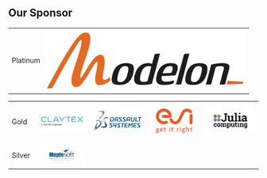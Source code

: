 ## Our Sponsor

| | |
|:-|:-:|
|Platinum |<img src="modelon.jpg" width=400> |

| | | | | |
|:-|:-:|:-:|:-:|:-:|
|Gold |<img src="claytex.jpg" width=250>|<img src="3ds2.jpeg" width=250>|<img src="2020_11_04_MKTG_ESI_Logo_ColorTagline_rgb.png" width=250>|<img src="juliacomputing.jpg" width=250>|
|Silver|<img src="maplesoft.jpg" width=250>| | | 
